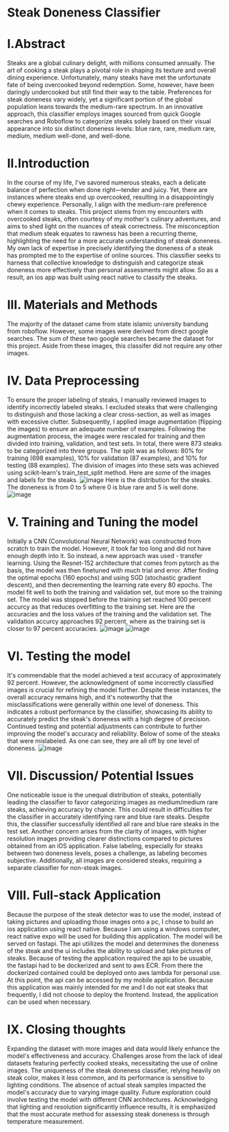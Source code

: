 # Steak Doneness Classifier
# I.Abstract
Steaks are a global culinary delight, with millions consumed annually. The art of cooking a steak plays a pivotal role in shaping its texture and overall dining experience. Unfortunately, many steaks have met the unfortunate fate of being overcooked beyond redemption. Some, however, have been daringly undercooked but still find their way to the table. Preferences for steak doneness vary widely, yet a significant portion of the global population leans towards the medium-rare spectrum. In an innovative approach, this classifier employs images sourced from quick Google searches and Roboflow to categorize steaks solely based on their visual appearance into six distinct doneness levels: blue rare, rare, medium rare, medium, medium well-done, and well-done.
# II.Introduction
In the course of my life, I've savored numerous steaks, each a delicate balance of perfection when done right—tender and juicy. Yet, there are instances where steaks end up overcooked, resulting in a disappointingly chewy experience. Personally, I align with the medium-rare preference when it comes to steaks. This project stems from my encounters with overcooked steaks, often courtesy of my mother's culinary adventures, and aims to shed light on the nuances of steak correctness. The misconception that medium steak equates to rawness has been a recurring theme, highlighting the need for a more accurate understanding of steak doneness. My own lack of expertise in precisely identifying the doneness of a steak has prompted me to the expertise of online sources. This classifier seeks to harness that collective knowledge to distinguish and categorize steak doneness more effectively than personal assessments might allow. So as a result, an ios app was built using react native to classify the steaks.
# III. Materials and Methods
The majority of the dataset came from state islamic university bandung from roboflow. However, some images were derived from direct google searches. The sum of these two google searches became the dataset for this project. Aside from these images, this classifer did not require any other images. 
# IV. Data Preprocessing
To ensure the proper labeling of steaks, I manually reviewed images to identify incorrectly labeled steaks. I excluded steaks that were challenging to distinguish and those lacking a clear cross-section, as well as images with excessive clutter. Subsequently, I applied image augmentation (flipping the images) to ensure an adequate number of examples. Following the augmentation process, the images were rescaled for training and then divided into training, validation, and test sets. In total, there were 873 steaks to be categorized into three groups. The split was as follows: 80% for training (698 examples), 10% for validation (87 examples), and 10% for testing (88 examples). The division of images into these sets was achieved using scikit-learn's train_test_split method.
Here are some of the images and labels for the steaks. 
![image](https://github.com/XNickyChenX2022/Steak-doneness-detector/assets/115733348/82b685b0-7541-4672-9cba-14bbed622fb4)
Here is the distribution for the steaks. The doneness is from 0 to 5 where 0 is blue rare and 5 is well done.
![image](https://github.com/XNickyChenX2022/Steak-doneness-detector/assets/115733348/09dd4215-677e-4645-a2c7-292853ee0120)
# V. Training and Tuning the model
Initially a CNN (Convolutional Neural Network) was constructed from scratch to train the model. However, it took far too long and did not have enough depth into it. So instead, a new approach was used - transfer learning. Using the Resnet-152 architecture that comes from pytorch as the basis, the model was then finetuned with much trial and error. After finding the optimal epochs (160 epochs) and using SGD (stochastic gradient descent), and then decrementing the learning rate every 80 epochs. The model fit well to both the training and validation set, but more so the training set. The model was stopped before the training set reached 100 percent accurcy as that reduces overfitting to the training set.
Here are the accuracies and the loss values of the training and the validation set. The validation accurcy approaches 92 percent, where as the training set is closer to 97 percent accuracies.
![image](https://github.com/XNickyChenX2022/Steak-doneness-detector/assets/115733348/8beaa85e-42ff-4865-a9a3-5c1ea30057ed)
![image](https://github.com/XNickyChenX2022/Steak-doneness-detector/assets/115733348/69e04e57-11d0-4062-a0e2-7eb69b3486e1)
# VI. Testing the model
It's commendable that the model achieved a test accuracy of approximately 92 percent. However, the acknowledgment of some incorrectly classified images is crucial for refining the model further. Despite these instances, the overall accuracy remains high, and it's noteworthy that the misclassifications were generally within one level of doneness. This indicates a robust performance by the classifier, showcasing its ability to accurately predict the steak's doneness with a high degree of precision. Continued testing and potential adjustments can contribute to further improving the model's accuracy and reliability.
Below of some of the steaks that were mislabeled. As one can see, they are all off by one level of doneness.
![image](https://github.com/XNickyChenX2022/Steak-doneness-detector/assets/115733348/481d6a81-2a18-404c-8914-e02381106e36)

# VII. Discussion/ Potential Issues
One noticeable issue is the unequal distribution of steaks, potentially leading the classifier to favor categorizing images as medium/medium rare steaks, achieving accuracy by chance. This could result in difficulties for the classifier in accurately identifying rare and blue rare steaks. Despite this, the classifier successfully identified all rare and blue rare steaks in the test set. Another concern arises from the clarity of images, with higher resolution images providing clearer distinctions compared to pictures obtained from an iOS application. False labeling, especially for steaks between two doneness levels, poses a challenge, as labeling becomes subjective. Additionally, all images are considered steaks, requiring a separate classifier for non-steak images.

# VIII. Full-stack Application
Because the purpose of the steak detector was to use the model, instead of taking pictures and uploading those images onto a pc, I chose to build an ios application using react native. Because I am using a windows computer, react native expo will be used for building this application. The model will be served on fastapi. The api utiilizes the model and determines the doneness of the steak and the ui includes the ability to upload and take pictures of steaks. Because of testing the application required the api to be usuable, the fastapi had to be dockerized and sent to aws ECR. From there the dockerized contained could be deployed onto aws lambda for personal use. At this point, the api can be accessed by my mobile application. Because this application was mainly intended for me and I do not eat steaks that frequently, I did not choose to deploy the frontend. Instead, the application can be used when necessary.

# IX. Closing thoughts
Expanding the dataset with more images and data would likely enhance the model's effectiveness and accuracy. Challenges arose from the lack of ideal datasets featuring perfectly cooked steaks, necessitating the use of online images. The uniqueness of the steak doneness classifier, relying heavily on steak color, makes it less common, and its performance is sensitive to lighting conditions. The absence of actual steak samples impacted the model's accuracy due to varying image quality. Future exploration could involve testing the model with different CNN architectures. Acknowledging that lighting and resolution significantly influence results, it is emphasized that the most accurate method for assessing steak doneness is through temperature measurement.





